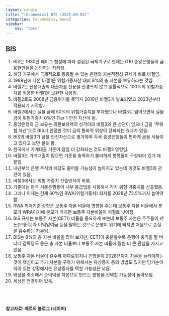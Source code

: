 ```yaml
---
layout: single
title: "[Economics] BIS (2025.09.03)"
categories: [economics, news]
sidebar:
    nav: "docs"
---
```


## BIS
1. BIS는 1930년 헤이그 협정에 따라 설립된 국제기구로 현재는 G10 중앙은행들이 금융현안들을 논의하는 자리임.
1. 해당 기구에서 국제적으로 통용될 수 있는 은행의 자본적정성 규제가 바로 바젤임.
1. 1988년에 나온 바젤1은 위험가중자산 대비 8%의 총 자본을 보유하라는 것임.
1. 바젤2는 신용대출의 대출자를 신용을 신경쓰지 않고 일률적으로 100%의 위험가중치를 적용한 바젤1을 보완한 내용임.
1. 바젤2로도 2008년 금융위기를 못막자 2010년 바젤3가 발표되었고 2023년부터 적용되기 시작함.
1. 바젤2에서는 실물 금에 50%의 위험가중치를 부과했으나 바젤3로 넘어오면서 실물 금이 위험가중치 0%인 Tier 1 안전 자산이 됨.
1. 중앙은행의 금 보유는 외환보유액의 성격이라 바젤3와 큰 상관이 없으나 금을 '무위험 자산'으로 BIS가 인정한 것이 금의 통화적 위상이 강화되는 효과가 있음.
1. BIS의 바젤3가 금을 안전자산으로 평가하며 각국 중앙은행들이 편하게 금을 사들이고 있다고 보면 될듯 함.
1. 한국에서 가계대출 기준이 점점 더 강화되는 것도 바젤3 영향임.
1. 바젤3는 가계대출이 많으면 기준을 충족하기 불리하게 항목들이 구성되어 있기 때문임.
1. 내년부터 은행 주식의 배당도 줄어들 가능성이 높아지고 있는데 이것도 바젤3와 관련이 있음.
1. 바젤3에서는 위험 가중치 산출방식이 바뀜.
1. 기존에는 한국 시중은행들이 내부 등급법을 사용해서 각자 위험 가중치를 산출했음.
1. 그러나 이제는 현재 60%인 RWA(위험가중치) 최저를 2028년 72.5%까지 높여야 함.
1. RWA 최저기준 상향은 보통주 자본 비율에 영향을 주는데 보통주 자본 비율에서 분모가 WRA이기에 분모가 커지면 보통주 자본비율이 저절로 낮아짐.
1. BIS 규제는 보통주 자본(CET1) 비율을 중요하게 보는데 보통주 자본은 주주들이 낸 돈(보통주)과 이익잉여금 등을 말하는 것으로 은행이 위기에 빠지면 처음으로 손실을 흡수하는 자본임.
1. BIS는 8%의 총 자본 비율을 많이 보지만, CET1이 충분할수록 은행이 충격을 잘 버티니 감독당국 등은 총 자본 비율보다 보통주 자본 비율에 훨씬 더 큰 관심을 가지고 있음.
1. 보통주 자본 비율이 갈수록 까다로워지니 은행들이 2028년까지 자본을 늘려야하는 것이 핵심이고 추가 자본을 구하기 위해서는 유상증자 등의 방법도 있지만 당기순이익이 있는 상황에서는 유상증자를 택할 가능성은 낮음.
1. 배당을 축소해서 순이익을 자본으로 만드는 방법을 선택할 가능성이 높아보임.
1. 세상은 연결되어 있음.




<br/>
<br/>

#### 참고자료: 메르의 블로그 (네이버)
